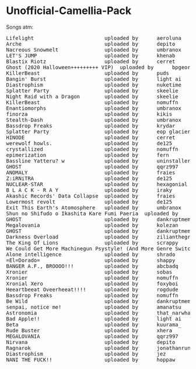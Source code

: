 # Unofficial-Camellia-Pack

Songs atm:


<pre>
Lifelight                       uploaded by      aeroluna
Arche                           uploaded by      depito
Nacreous Snowmelt               uploaded by      umbranox
LET'S JUMP                      uploaded by      khenab
Blastix Riotz                   uploaded by      cerret
Ghost (2020 Halloween+++++++++ VIP)  uploaded by      bpgeorge369
KillerBeast                     uploaded by      puds
Bangin' Burst                   uploaded by      light ai
Diastrophism                    uploaded by      nuketime
Splatter Party                  uploaded by      skeelie
Night Raid with a Dragon        uploaded by      skeelie
KillerBeast                     uploaded by      nomuffn
Enantiomorphs                   uploaded by      umbranox
finorza                         uploaded by      kikis
Stealth-Dash                    uploaded by      umbranox
Bassdrop Freaks                 uploaded by      krydar
Splatter Party                  uploaded by      eop glacier
HINODE                          uploaded by      cerret
werewolf howls.                 uploaded by      de125
crystallized                    uploaded by      nomuffn
epimerization                   uploaded by      fern
Bassline Yatteru? w             uploaded by      uninstaller
GHOST                           uploaded by      qqrz997
ANOMALY                         uploaded by      fraies
Z:iRNiTRA                       uploaded by      de125
NUCLEAR-STAR                    uploaded by      hexagonial
B L A C K - R A Y               uploaded by      iraky
Akashic Records' Data Collapse  uploaded by      fraies
Lowermost revolt                uploaded by      de125
Exit This Earth's Atomosphere   uploaded by      umbranox
Shun no Shifudo o Ikashita Kare Fumi Paeria  uploaded by      nuketime
GHOST                           uploaded by      dankruptmemer
Megalovania                     uploaded by      kolezan
GHOST                           uploaded by      dankruptmemer
Darkness Overload               uploaded by      zilianthegreat
The King Of Lions               uploaded by      scrappy
We Could Get More Machinegun Psystyle! (And More Genre Switches)  uploaded by      de125
Alone intelligence              uploaded by      shrado
=El=Dorado=                     uploaded by      shappy
BANGER A.F., BROOOO!!!          uploaded by      abcbadq
Xronier                         uploaded by      sobas
Xronier                         uploaded by      nomuffn
Xronial Xero                    uploaded by      foxyboi
Heeartbeeat Oveerheeat!!!!      uploaded by      rogdude
Bassdrop Freaks                 uploaded by      nomuffn
Be Wild                         uploaded by      dankruptmemer
senpai, notice me!              uploaded by      amanatsu
Astronomia                      uploaded by      that_narwhal
Bad Apple!!                     uploaded by      light ai
Beta                            uploaded by      kuurama_
Rude Buster                     uploaded by      xhera
MEGALOVANIA                     uploaded by      qqrz997
Nirvana                         uploaded by      depito
Ragnarok                        uploaded by      jonathanrune
Diastrophism                    uploaded by      jez
NANI THE FUCK!!                 uploaded by      hoppaw
</pre>
